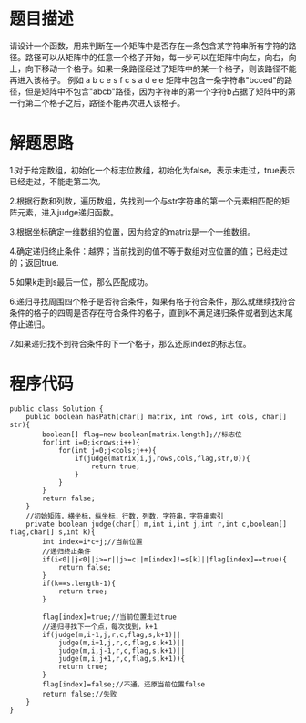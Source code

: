 # 题目描述
请设计一个函数，用来判断在一个矩阵中是否存在一条包含某字符串所有字符的路径。路径可以从矩阵中的任意一个格子开始，每一步可以在矩阵中向左，向右，向上，向下移动一个格子。如果一条路径经过了矩阵中的某一个格子，则该路径不能再进入该格子。 例如 a b c e s f c s a d e e 矩阵中包含一条字符串"bcced"的路径，但是矩阵中不包含"abcb"路径，因为字符串的第一个字符b占据了矩阵中的第一行第二个格子之后，路径不能再次进入该格子。

# 解题思路
1.对于给定数组，初始化一个标志位数组，初始化为false，表示未走过，true表示已经走过，不能走第二次。

2.根据行数和列数，遍历数组，先找到一个与str字符串的第一个元素相匹配的矩阵元素，进入judge递归函数。

3.根据坐标确定一维数组的位置，因为给定的matrix是一个一维数组。

4.确定递归终止条件：越界；当前找到的值不等于数组对应位置的值；已经走过的；返回true.

5.如果k走到s最后一位，那么匹配成功。

6.递归寻找周围四个格子是否符合条件，如果有格子符合条件，那么就继续找符合条件的格子的四周是否存在符合条件的格子，直到k不满足递归条件或者到达末尾停止递归。

7.如果递归找不到符合条件的下一个格子，那么还原index的标志位。

# 程序代码

```
public class Solution {
    public boolean hasPath(char[] matrix, int rows, int cols, char[] str){
        boolean[] flag=new boolean[matrix.length];//标志位
        for(int i=0;i<rows;i++){
            for(int j=0;j<cols;j++){
                if(judge(matrix,i,j,rows,cols,flag,str,0)){
                    return true;
                }
            }
        }
        return false;
    }
    //初始矩阵，横坐标，纵坐标，行数，列数，字符串，字符串索引
    private boolean judge(char[] m,int i,int j,int r,int c,boolean[] flag,char[] s,int k){
        int index=i*c+j;//当前位置
        //递归终止条件
        if(i<0||j<0||i>=r||j>=c||m[index]!=s[k]||flag[index]==true){
            return false;
        }
        if(k==s.length-1){
            return true;
        }
        
        flag[index]=true;//当前位置走过true
        //递归寻找下一个点，每次找到，k+1
        if(judge(m,i-1,j,r,c,flag,s,k+1)||
            judge(m,i+1,j,r,c,flag,s,k+1)||
            judge(m,i,j-1,r,c,flag,s,k+1)||
            judge(m,i,j+1,r,c,flag,s,k+1)){
            return true;
        }
        flag[index]=false;//不通，还原当前位置false
        return false;//失败
    }
}
```
